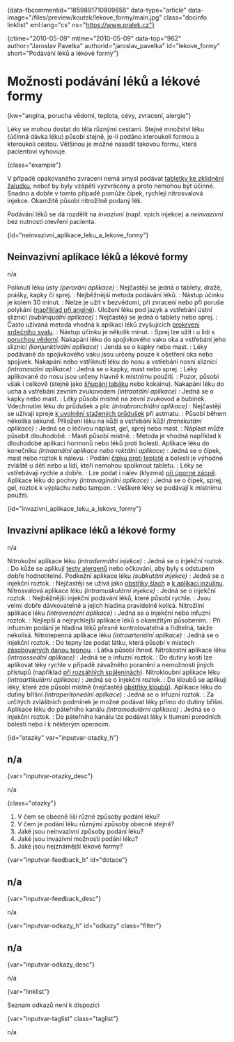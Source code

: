 
{data-fbcommentid="1859891710809858" data-type="article" data-image="/files/preview/koutek/lekove_formy/main.jpg" class="docinfo linklist" xml:lang="cs" ns="https://www.pralek.cz"}

{ctime="2010-05-09" mtime="2010-05-09" data-top="962" author="Jaroslav Pavelka" authorid="jaroslav\_pavelka" id="lekove\_formy" short="Podávání léků a lékové formy"}

# Možnosti podávání léků a lékové formy

<!-- generated attribute kw by user_updatekw.sh on 2020-09-22, do not edit -->

{kw="angína, porucha vědomí, teplota, cévy, zvracení, alergie"}

Léky se mohou dostat do těla různými cestami. Stejné množství léku (účinná dávka léku) působí stejně, je-li podáno kteroukoli formou a kteroukoli cestou. Většinou je možné nasadit takovou formu, která pacientovi vyhovuje.

{class="example"}

V případě opakovaného zvracení nemá smysl podávat [tabletky ke zklidnění žaludku][1], neboť by byly vzápětí vyzvráceny a proto nemohou být účinné. Snadno a dobře v tomto případě pomůže čípek, rychleji nitrosvalová injekce. Okamžitě působí nitrožilně podaný lék.

Podávání léků se dá rozdělit na _invazivní_ (např. vpich injekce) a _neinvazivní_ bez nutnosti otevření pacienta.

{id="neinvazivni\_aplikace\_leku\_a\_lekove_formy"}

## Neinvazivní aplikace léků a lékové formy

n/a

Polknutí léku ústy _(perorání aplikace)_
:   Nejčastěji se jedná o tablety, dražé, prášky, kapky či sprej.
:   Nejběžnější metoda podávání léků.
:   Nástup účinku je kolem 30 minut.
:   Nelze je užít v bezvědomí, při zvracení nebo při poruše polykání ([například při angíně][2]).
Uložení léku pod jazyk a vstřebání ústní sliznicí _(sublinquální aplikace)_
:   Nejčastěji se jedná o tablety nebo sprej.
:   Často užívaná metoda vhodná k aplikaci léků zvyšujících [prokrvení srdečního svalu][3].
:   Nástup účinku je několik minut.
:   Sprej lze užít i u lidí s [poruchou vědomí][4].
Nakapání léku do spojivkového vaku oka a vstřebání jeho sliznicí _(konjunktivální aplikace)_
:   Jendá se o kapky nebo mast.
:   Léky podávané do spojivkového vaku jsou určeny pouze k ošetření oka nebo spojivek.
Nakapání nebo vstříknutí léku do nosu a vstřebání nosní sliznicí _(intranasální aplikace)_
:   Jedná se o kapky, mast nebo sprej.
:   Léky aplikované do nosu jsou určeny hlavně k místnímu použití.
:   Pozor, působí však i celkově (stejně jako [šňupání tabáku][5] nebo kokainu).
Nakapání léku do ucha a vstřebání zevním zvukovodem _(intraotální aplikace)_
:   Jedná se o kapky nebo mast.
:   Léky působí místně na zevní zvukovod a bubínek.
Vdechnutím léku do průdušek a plic _(intrabronchiální aplikace)_
:   Nejčastěji se užívají spreje [k uvolnění stažených průdušek][6] při astmatu.
:   Působí během několika sekund.
Přiložení léku na kůži a vstřebání kůží _(transkutání aplikace)_
:   Jedná se o léčivou náplast, gel, sprej nebo mast.
:   Náplast může působit dlouhodobě.
:   Masti působí místně.
:   Metoda je vhodná například k dlouhodobé aplikaci hormonů nebo léků proti bolesti.
Aplikace léku do konečníku _(intraanální aplikace nebo rektální aplikace)_
:   Jedná se o čípek, mast nebo roztok k nálevu.
:   Podání [čípku proti teplotě][7] a bolesti je výhodné zvláště u dětí nebo u lidí, kteří nemohou spolknout tabletu.
:   Léky se vstřebávají rychle a dobře.
:   Lze podat i nálev (klyzma) [při úporné zácpě][1].
Aplikace léku do pochvy _(intravaginální aplikace)_
:   Jedná se o čípek, sprej, gel, roztok k výplachu nebo tampon.
:   Veškeré léky se podávají k místnímu použití.

{id="invazivni\_aplikace\_leku\_a\_lekove_formy"}

## Invazivní aplikace léků a lékové formy

n/a

Nitrokožní aplikace léku _(intradermální injekce)_
:   Jedná se o injekční roztok.
:   Do kůže se aplikují [testy alergenů][8] nebo očkování, aby byly s odstupem dobře hodnotitelné.
Podkožní aplikace léku _(subkutání injekce)_
:   Jedná se o injekční roztok.
:   Nejčastěji se užívá jako [obstřiky šlach][9] a [k aplikaci inzulínu][10].
Nitrosvalová aplikace léku _(intramuskulární injekce)_
:   Jedná se o injekční roztok.
:   Nejběžnější injekční podávání léků, které působí rychle.
:   Jsou velmi dobře dávkovatelné a jejich hladina pravidelně kolísá.
Nitrožilní aplikace léku _(intravenózní aplikace)_
:   Jedná se o injekční nebo infuzní roztok.
:   Nejlepší a nejrychlejší aplikace léků s okamžitým působením.
:   Při infuzním podání je hladina léků přesně kontrolovatelná a řiditelná, takže nekolísá.
Nitrotepenná aplikace léku _(intraarteriální aplikace)_
:   Jedná se o injekční roztok.
:   Do tepny lze podat látku, která působí v místech [zásobovaných danou tepnou][11].
:   Látka působí ihned.
Nitrokostní aplikace léku _(intraosseální aplikace)_
:   Jedná se o infuzní roztok.
:   Do dutiny kosti lze aplikovat léky rychle v případě závažného poranění a nemožnosti jiných přístupů (například [při rozsáhlých spáleninách][12]).
Nitrokloubní aplikace léku _(intraartikulární aplikace)_
:   Jedná se o injekční roztok.
:   Do kloubů se aplikují léky, které zde působí místně (nejčastěji [obstřiky kloubů][13]).
Aplikace léku do dutiny břišní _(intraperitoneální aplikace)_
:   Jedná se o infuzní roztok.
:   Za určitých zvláštních podmínek je možné podávat léky přímo do dutiny břišní.
Aplikace léku do páteřního kanálu _(intramedulární aplikace)_
:   Jedná se o injekční roztok.
:   Do páteřního kanálu lze podávat léky k tlumení porodních bolestí nebo i k některým operacím.

{id="otazky" var="inputvar-otazky_h"}

## n/a

{var="inputvar-otazky_desc"}

n/a

{class="otazky"}

  1. V čem se obecně liší různé způsoby podání léku?
  2. V čem je podání léku různými způsoby obecně stejné?
  3. Jaké jsou neinvazivní způsoby podání léku?
  4. Jaké jsou invazivní možnosti podání léku?
  5. Jaké jsou nejznámější lékové formy?

{var="inputvar-feedback_h" id="dotace"}

## n/a

{var="inputvar-feedback_desc"}

n/a

{var="inputvar-odkazy_h" id="odkazy" class="filter"}

## n/a

{var="inputvar-odkazy_desc"}

n/a

{var="linklist"}

Seznam odkazů není k dispozici

{var="inputvar-taglist" class="taglist"}

n/a

 [1]: funkcni_poruchy_traveni
 [2]: bolest_v_krku_angina
 [3]: srdecni_infarkt
 [4]: nadmerne_dychani
 [5]: koureni_cigaret
 [6]: kasel_a_typy_kasle
 [7]: teplota
 [8]: imunita
 [9]: onemocneni_slach
 [10]: cukrovka
 [11]: mrtvice
 [12]: ochlazeni_spaleniny
 [13]: artroza

